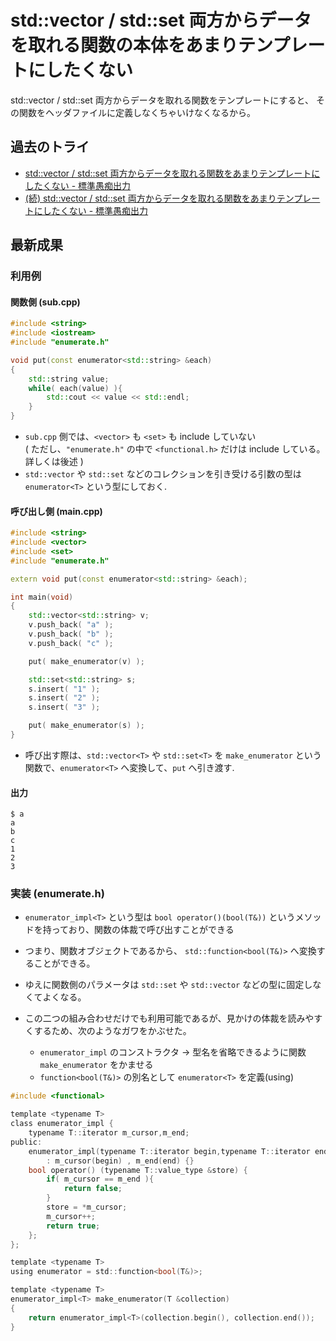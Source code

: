 std::vector / std::set 両方からデータを取れる関数の本体をあまりテンプレートにしたくない
=============

std::vector / std::set 両方からデータを取れる関数をテンプレートにすると、 その関数をヘッダファイルに定義しなくちゃいけなくなるから。

過去のトライ
-----------

+ [std::vector / std::set 両方からデータを取れる関数をあまりテンプレートにしたくない - 標準愚痴出力](https://zetamatta.hatenablog.com/entry/2019/09/22/080313)
+ [(続) std::vector / std::set 両方からデータを取れる関数をあまりテンプレートにしたくない - 標準愚痴出力](https://zetamatta.hatenablog.com/entry/2019/09/22/131156)

最新成果
--------

### 利用例

#### 関数側 (sub.cpp)

```sub.cpp
#include <string>
#include <iostream>
#include "enumerate.h"

void put(const enumerator<std::string> &each)
{
    std::string value;
    while( each(value) ){
        std::cout << value << std::endl;
    }
}
```

+ `sub.cpp` 側では、`<vector>` も `<set>` も include していない  
  ( ただし、`"enumerate.h"` の中で `<functional.h>` だけは include している。詳しくは後述 )
+ `std::vector` や `std::set` などのコレクションを引き受ける引数の型は `enumerator<T>` という型にしておく.

#### 呼び出し側 (main.cpp)

```main.cpp
#include <string>
#include <vector>
#include <set>
#include "enumerate.h"

extern void put(const enumerator<std::string> &each);

int main(void)
{
    std::vector<std::string> v;
    v.push_back( "a" );
    v.push_back( "b" );
    v.push_back( "c" );

    put( make_enumerator(v) );

    std::set<std::string> s;
    s.insert( "1" );
    s.insert( "2" );
    s.insert( "3" );

    put( make_enumerator(s) );
}
```

+ 呼び出す際は、`std::vector<T>` や `std::set<T>` を `make_enumerator` という関数で、`enumerator<T>` へ変換して、`put` へ引き渡す.

#### 出力

```
$ a
a
b
c
1
2
3
```

### 実装 (enumerate.h)

+ `enumerator_impl<T>` という型は `bool operator()(bool(T&))` というメソッドを持っており、関数の体裁で呼び出すことができる
+ つまり、関数オブジェクトであるから、 `std::function<bool(T&)>` へ変換することができる。
+ ゆえに関数側のパラメータは `std::set` や `std::vector` などの型に固定しなくてよくなる。

+ この二つの組み合わせだけでも利用可能であるが、見かけの体裁を読みやすくするため、次のようなガワをかぶせた。
    + `enumerator_impl` のコンストラクタ → 型名を省略できるように関数 `make_enumerator` をかませる
    + `function<bool(T&)>` の別名として `enumerator<T>` を定義(using)

```enumerate.h
#include <functional>

template <typename T>
class enumerator_impl {
    typename T::iterator m_cursor,m_end;
public:
    enumerator_impl(typename T::iterator begin,typename T::iterator end)
        : m_cursor(begin) , m_end(end) {}
    bool operator() (typename T::value_type &store) {
        if( m_cursor == m_end ){
            return false;
        }
        store = *m_cursor;
        m_cursor++;
        return true;
    };
};

template <typename T>
using enumerator = std::function<bool(T&)>;

template <typename T>
enumerator_impl<T> make_enumerator(T &collection)
{
    return enumerator_impl<T>(collection.begin(), collection.end());
}
```
